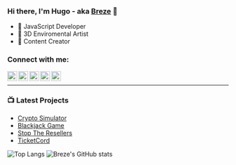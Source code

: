 ### Hi there, I'm Hugo - aka [Breze][twitch] 👋


- 🔭 JavaScript Developer
- 🌱 3D Enviromental Artist
- 👯 Content Creator

### Connect with me:

[<img align="left" alt="breze.site" width="22px" src="https://www.freeiconspng.com/thumbs/website-icon/website-icon-11.png" />][website]
[<img align="left" alt="Breze | Twitch" width="22px" src="https://static.wikia.nocookie.net/logopedia/images/8/83/Twitch_icon.svg/revision/latest/scale-to-width-down/250?cb=20200130150510" />][twitch]
[<img align="left" alt="Breze | YouTube" width="22px" src="https://upload.wikimedia.org/wikipedia/commons/4/42/YouTube_icon_%282013-2017%29.png" />][youtube]
[<img align="left" alt="Breze | Twitter" width="22px" src="https://www.iconpacks.net/icons/2/free-twitter-logo-icon-2429-thumb.png" />][twitter]
[<img align="left" alt="Breze | Discord" width="22px" src="https://www.freepnglogos.com/uploads/discord-logo-png/seven-kingdoms-9.png" />][discord]

<br />

---

### 📺 Latest Projects

- [Crypto Simulator](#)
- [Blackjack Game](https://github.com/brezedc/blackjack-game)
- [Stop The Resellers](https://stopthersellers.com)
- [TicketCord](https://ticketcord.com)


![Top Langs](https://github-readme-stats.vercel.app/api/top-langs/?username=brezedc&theme=dark&show_icons=true)
![Breze's GitHub stats](https://github-readme-stats.vercel.app/api?username=brezedc&theme=dark&show_icons=true)



[website]: https://breze.site
[twitch]: https://twitch.tv/breze
[twitter]: https://twitter.com/breze_v
[youtube]: https://www.youtube.com/c/Brezedc/videos
[discord]: https://discord.gg/breze
